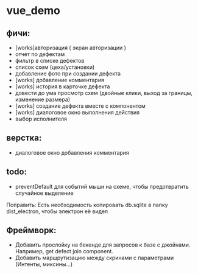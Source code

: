 # vue_demo

фичи:
-
- [works]авторизация ( экран авторизации )
- отчет по дефектам
- фильтр в списке дефектов
- список схем (цеха/установки)
- добавление фото при создании дефекта
- [works] добавление комментария
- [works] история в карточке дефекта
- довести до ума просмотр схем (двойные клики, выход за границы, изменение размера)
- [works] создание дефекта вместе с компонентом
- [works] диалоговое окно выполнения действия
- выбор исполнителя

верстка:
-
- диалоговое окно добавления комментария

todo:
-
- preventDefault для событий мыши на схеме, чтобы предотвратить случайное выделение

Поправить: 
  Есть необходимость копировать db.sqlite в папку dist_electron, чтобы электрон её видел
  
Фреймворк:
-
- Добавить прослойку на бекенде для запросов к базе с джойнами. Например, get defect join component.  
- Добавить маршрутизацию между скринами с параметрами (Интенты, миксины...)
